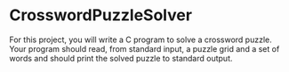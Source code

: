 # CrosswordPuzzleSolver
 For this project, you will write a C program to solve a crossword puzzle. Your program should read, from standard input, a puzzle grid and a set of words and should print the solved puzzle to standard output. 
